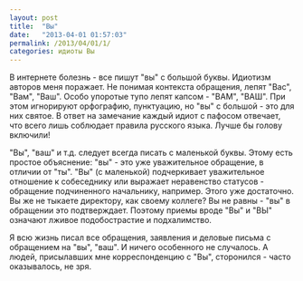 ```yaml
---
layout: post
title:  "Вы"
date:   "2013-04-01 01:57:03"
permalink: /2013/04/01/1/
categories: идиоты Вы
---
```


В интернете болезнь - все пишут "вы" с большой буквы. Идиотизм авторов
меня поражает. Не понимая контекста обращения, лепят "Вас", "Вам",
"Ваш". Особо упоротые тупо лепят капсом - "ВАМ", "ВАШ". При этом
игнорируют орфографию, пунктуацию, но "вы" с большой - это для них
святое. В ответ на замечание каждый идиот с пафосом отвечает, что
всего лишь соблюдает правила русского языка. Лучше бы голову включили!

"Вы", "ваш" и т.д. следует всегда писать с маленькой буквы. Этому есть
простое объяснение: "вы" - это уже уважительное обращение, в отличии
от "ты". "Вы" (с маленькой) подчеркивает уважительное отношение к
собеседнику или выражает неравенство статусов - обращение подчиненного
начальнику, например. Этого уже достаточно. Вы же не тыкаете
директору, как своему коллеге? Вы не равны - "вы" в обращении это
подтверждает. Поэтому приемы вроде "Вы" и "ВЫ" означают лживое
подобострастие и подхалимство.

Я всю жизнь писал все обращения, заявления и деловые письма с
обращением на "вы", "ваш". И ничего особенного не случалось. А людей,
присылавших мне корреспонденцию с "Вы", сторонился - часто
оказывалось, не зря.
